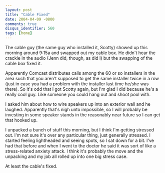 ```yaml
---
layout: post
title: "Cable Fixed"
date: 2004-04-09 -0800
comments: true
disqus_identifier: 560
tags: [home]
---
```

The cable guy (the same guy who installed it, Scotty) showed up this
morning around 9:15a and swapped out my cable box. He didn't hear the
crackle in the audio (Jenn did, though, as did I) but the swapping of
the cable box fixed it.

 Apparently Comcast distributes calls among the 60 or so installers in
the area such that you aren't supposed to get the same installer twice
in a row (just in case you had a problem with the installer last time
he/she was there). So it's odd that I got Scotty again, but I'm glad I
did because he's a really cool guy. Like someone you could hang out and
shoot pool with.

 I asked him about how to wire speakers up into an exterior wall and he
laughed. Apparently that's nigh unto impossible, so I will probably be
investing in some speaker stands in the reasonably near future so I can
get that hooked up.

 I unpacked a bunch of stuff this morning, but I think I'm getting
stressed out. I'm not sure it's over any particular thing, just
generally stressed. I started feeling lightheaded and seeing spots, so I
sat down for a bit. I've had that before and when I went to the doctor
he said it was sort of like a stress-related anxiety attack. I think
it's probably the move and the unpacking and my job all rolled up into
one big stress case.

 At least the cable's fixed.

